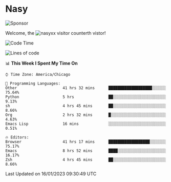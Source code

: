 # Nasy

<!--
<p align="center">
<img height="200" src="https://github-readme-stats.vercel.app/api?username=nasyxx&count_private=true&show_icons=true&theme=dracula&include_all_commits=true"/>
<img height="200" src="https://github-readme-stats.vercel.app/api/top-langs/?username=nasyxx&theme=dracula&hide=html,jupyter+notebook&count_private=true&show_icons=true"/>
</p>

  
----------------
-->

![Sponsor](https://img.shields.io/static/v1.svg?label=Sponsor&message=%E2%9D%A4&logo=GitHub&style=flat&color=pink)
 
Welcome, the ![nasyxx visitor counter](https://count.getloli.com/get/@nasyxx?theme=rule34)th vistor!
 
<!--START_SECTION:waka-->
![Code Time](http://img.shields.io/badge/Code%20Time-3%2C107%20hrs%203%20mins-blue)

![Lines of code](https://img.shields.io/badge/From%20Hello%20World%20I%27ve%20Written-5%20Million%20lines%20of%20code-blue)

📊 **This Week I Spent My Time On** 

```text
⌚︎ Time Zone: America/Chicago

💬 Programming Languages: 
Other                    41 hrs 32 mins      ███████████████████░░░░░░   75.64% 
Python                   5 hrs               ██░░░░░░░░░░░░░░░░░░░░░░░   9.13% 
sh                       4 hrs 45 mins       ██░░░░░░░░░░░░░░░░░░░░░░░   8.66% 
Org                      2 hrs 32 mins       █░░░░░░░░░░░░░░░░░░░░░░░░   4.63% 
Emacs Lisp               16 mins             ░░░░░░░░░░░░░░░░░░░░░░░░░   0.51%

🔥 Editors: 
Browser                  41 hrs 17 mins      ██████████████████░░░░░░░   75.17% 
Emacs                    8 hrs 52 mins       ████░░░░░░░░░░░░░░░░░░░░░   16.17% 
Zsh                      4 hrs 45 mins       ██░░░░░░░░░░░░░░░░░░░░░░░   8.66%

```


 Last Updated on 16/01/2023 09:30:49 UTC
<!--END_SECTION:waka-->

<!-- ![visitors](https://visitor-badge.laobi.icu/badge?page_id=nasyxx.nasyxx) -->
